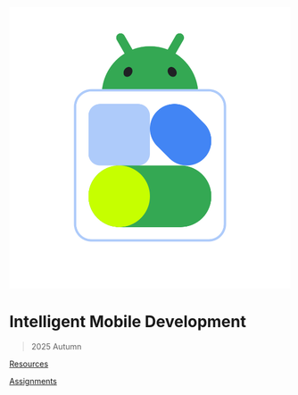 <!-- _coverpage.md -->

![logo](android.svg)

# Intelligent Mobile Development

> 2025 Autumn 

[Resources](#Resources)

[Assignments](#Assignments)
